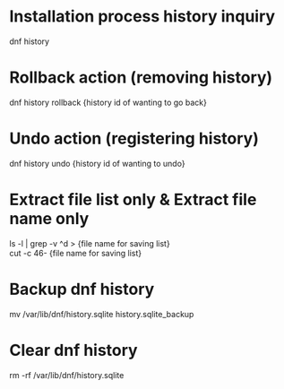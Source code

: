 # Installation process history inquiry  
dnf history

# Rollback action (removing history)
dnf history rollback {history id of wanting to go back}

# Undo action (registering history)
dnf history undo {history id of wanting to undo}

# Extract file list only & Extract file name only
ls -l | grep -v ^d  > {file name for saving list}  
cut -c 46- {file name for saving list}

# Backup dnf history
mv /var/lib/dnf/history.sqlite history.sqlite_backup

# Clear dnf history
rm -rf /var/lib/dnf/history.sqlite
